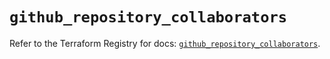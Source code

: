 # `github_repository_collaborators`

Refer to the Terraform Registry for docs: [`github_repository_collaborators`](https://registry.terraform.io/providers/integrations/github/6.5.0/docs/resources/repository_collaborators).
